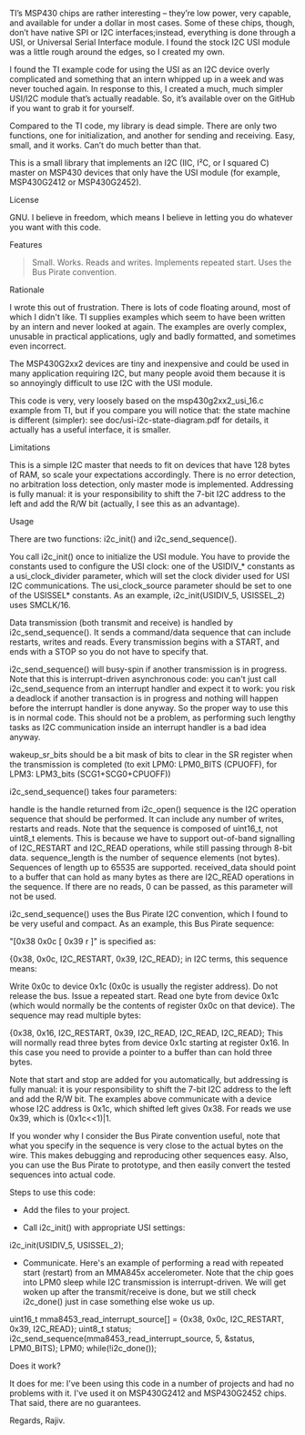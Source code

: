TI’s MSP430 chips are rather interesting – they’re low power, very capable, and available for under 
a dollar in most cases. Some of these chips, though, don’t have native SPI or I2C interfaces;instead, 
everything is done through a USI, or Universal Serial Interface module. I found the stock I2C USI 
module was a little rough around the edges, so I created my own.

I found the TI example code for using the USI as an I2C device overly complicated and something that 
an intern whipped up in a week and was never touched again. In response to this, I created a much, 
much simpler USI/I2C module that’s actually readable. So, it’s available over on the GitHub if you 
want to grab it for yourself.

Compared to the TI code, my library is dead simple. There are only two functions, one for initialization, 
and another for sending and receiving. Easy, small, and it works. Can’t do much better than that.

This is a small library that implements an I2C (IIC, I²C, or I squared C) master on MSP430 devices that 
only have the USI module (for example, MSP430G2412 or MSP430G2452).

License

GNU. I believe in freedom, which means I believe in letting you do whatever you want with this code.

Features

> Small.
> Works.
> Reads and writes.
> Implements repeated start.
> Uses the Bus Pirate convention.

Rationale

I wrote this out of frustration. There is lots of code floating around, most of which I didn't like. TI supplies 
examples which seem to have been written by an intern and never looked at again. The examples are overly complex, 
unusable in practical applications, ugly and badly formatted, and sometimes even incorrect.

The MSP430G2xx2 devices are tiny and inexpensive and could be used in many application requiring I2C, but many people 
avoid them because it is so annoyingly difficult to use I2C with the USI module.

This code is very, very loosely based on the msp430g2xx2_usi_16.c example from TI, but if you compare you will notice 
that: the state machine is different (simpler): see doc/usi-i2c-state-diagram.pdf for details, it actually has a useful 
interface, it is smaller.

Limitations

This is a simple I2C master that needs to fit on devices that have 128 bytes of RAM, so scale your expectations accordingly. 
There is no error detection, no arbitration loss detection, only master mode is implemented. Addressing is fully manual: 
it is your responsibility to shift the 7-bit I2C address to the left and add the R/W bit (actually, I see this as an 
advantage).

Usage

There are two functions: i2c_init() and i2c_send_sequence().

You call i2c_init() once to initialize the USI module. You have to provide the constants used to configure the USI clock: 
one of the USIDIV_* constants as a usi_clock_divider parameter, which will set the clock divider used for USI I2C communications. 
The usi_clock_source parameter should be set to one of the USISSEL* constants. 
As an example, 
i2c_init(USIDIV_5, USISSEL_2) uses SMCLK/16.

Data transmission (both transmit and receive) is handled by i2c_send_sequence(). It sends a command/data sequence that can include 
restarts, writes and reads. Every transmission begins with a START, and ends with a STOP so you do not have to specify that.

i2c_send_sequence() will busy-spin if another transmission is in progress. Note that this is interrupt-driven asynchronous code: 
you can't just call i2c_send_sequence from an interrupt handler and expect it to work: you risk a deadlock if another transaction 
is in progress and nothing will happen before the interrupt handler is done anyway. So the proper way to use this is in normal code. 
This should not be a problem, as performing such lengthy tasks as I2C communication inside an interrupt handler is a bad idea anyway. 

wakeup_sr_bits should be a bit mask of bits to clear in the SR register when the transmission is completed 
(to exit LPM0: LPM0_BITS (CPUOFF), for LPM3: LPM3_bits (SCG1+SCG0+CPUOFF))

i2c_send_sequence() takes four parameters:

handle is the handle returned from i2c_open()
sequence is the I2C operation sequence that should be performed. It can include any number of writes, restarts and reads. Note that 
the sequence is composed of uint16_t, not uint8_t elements. This is because we have to support out-of-band signalling of I2C_RESTART 
and I2C_READ operations, while still passing through 8-bit data.
sequence_length is the number of sequence elements (not bytes). Sequences of length up to 65535 are supported.
received_data should point to a buffer that can hold as many bytes as there are I2C_READ operations in the sequence. If there are no 
reads, 0 can be passed, as this parameter will not be used.

i2c_send_sequence() uses the Bus Pirate I2C convention, which I found to be very useful and compact. As an example, this Bus Pirate 
sequence:

 "[0x38 0x0c [ 0x39 r ]"
is specified as:

 {0x38, 0x0c, I2C_RESTART, 0x39, I2C_READ};
in I2C terms, this sequence means:

Write 0x0c to device 0x1c (0x0c is usually the register address).
Do not release the bus.
Issue a repeated start.
Read one byte from device 0x1c (which would normally be the contents of register 0x0c on that device).
The sequence may read multiple bytes:

{0x38, 0x16, I2C_RESTART, 0x39, I2C_READ, I2C_READ, I2C_READ};
This will normally read three bytes from device 0x1c starting at register 0x16. In this case you need to provide a pointer to a buffer than can hold three bytes.

Note that start and stop are added for you automatically, but addressing is fully manual: it is your responsibility to shift the 7-bit I2C address to the left and add the R/W bit. The examples above communicate with a device whose I2C address is 0x1c, which shifted left gives 0x38. For reads we use 0x39, which is (0x1c<<1)|1.

If you wonder why I consider the Bus Pirate convention useful, note that what you specify in the sequence is very close to the actual bytes on the wire. This makes debugging and reproducing other sequences easy. Also, you can use the Bus Pirate to prototype, and then easily convert the tested sequences into actual code.

Steps to use this code:

- Add the files to your project.

- Call i2c_init() with appropriate USI settings:

i2c_init(USIDIV_5, USISSEL_2);

- Communicate. 
Here's an example of performing a read with repeated start (restart) from an MMA845x accelerometer. Note that the chip goes into 
LPM0 sleep while I2C transmission is interrupt-driven. We will get woken up after the transmit/receive is done, but we still check i2c_done() just in case something else woke us up.

 uint16_t mma8453_read_interrupt_source[] = {0x38, 0x0c, I2C_RESTART, 0x39, I2C_READ};
 uint8_t status;
 i2c_send_sequence(mma8453_read_interrupt_source, 5, &status, LPM0_BITS);
 LPM0;
 while(!i2c_done());


Does it work?

It does for me: I've been using this code in a number of projects and had no problems with it. I've used it on MSP430G2412 and MSP430G2452 chips. 
That said, there are no guarantees.

Regards,
Rajiv.
